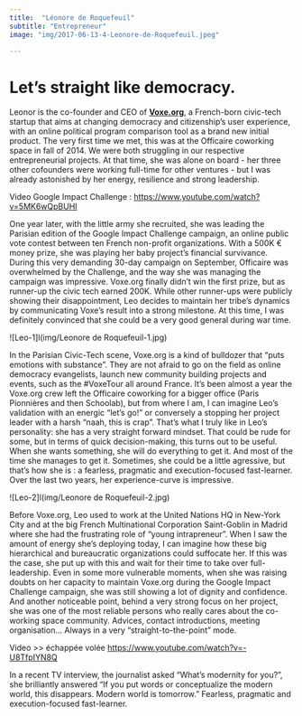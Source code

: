 ```yaml
---
title:  "Léonore de Roquefeuil"
subtitle: "Entrepreneur"
image: "img/2017-06-13-4-Leonore-de-Roquefeuil.jpeg"

---
```


# Let’s straight like democracy.
 
 
Leonor is the co-founder and CEO of __[Voxe.org](http://voxe.org)__, a French-born civic-tech startup that aims at changing democracy and citizenship’s user experience, with an online political program comparison tool as a brand new initial product. The very first time we met, this was at the Officaire coworking space in fall of 2014. We were both struggling in our respective entrepreneurial projects. At that time, she was alone on board - her three other cofounders were working full-time for other ventures - but I was already astonished by her energy, resilience and strong leadership. 
 
Video Google Impact Challenge : https://www.youtube.com/watch?v=5MK6wQpBUHI
 
One year later, with the little army she recruited, she was leading the Parisian edition of the Google Impact Challenge campaign, an online public vote contest between ten French non-profit organizations. With a 500K € money prize, she was playing her baby project’s financial survivance. During this very demanding 30-day campaign on September, Officaire was overwhelmed by the Challenge, and the way she was managing the campaign was impressive. Voxe.org finally didn’t win the first prize, but as runner-up the civic tech earned 200K. While other runner-ups were publicly showing their disappointment, Leo decides to maintain her tribe’s dynamics by communicating Voxe’s result into a strong milestone. At this time, I was definitely convinced that she could be a very good general during war time.  
 
![Leo-1]l(img/Leonore de Roquefeuil-1.jpg)
 
In the Parisian Civic-Tech scene, Voxe.org is a kind of bulldozer that “puts emotions with substance”. They are not afraid to go on the field as online democracy evangelists, launch new community building projects and events, such as the #VoxeTour all around France.  It’s been almost a year the Voxe.org crew left the Officaire coworking for a bigger office (Paris Pionnières and then Schoolab), but from where I am, I can imagine Leo’s validation with an energic “let’s go!” or conversely a stopping her project leader with a harsh “naah, this is crap”. That’s what I truly like in Leo’s personality: she has a very straight forward mindset. That could be rude for some, but in terms of quick decision-making, this turns out to be useful. When she wants something, she will do everything to get it. And most of the time she manages to get it. Sometimes, she could be a little agressive, but that’s how she is : a fearless, pragmatic and execution-focused fast-learner. Over the last two years, her experience-curve is impressive. 
 
![Leo-2]l(img/Leonore de Roquefeuil-2.jpg)
 
Before Voxe.org, Leo used to work at the United Nations HQ in New-York City and at the big French Multinational Corporation Saint-Goblin in Madrid where she had the frustrating role of “young intrapreneur”. When I saw the amount of energy she’s deploying today, I can imagine how these big hierarchical and bureaucratic organizations could suffocate her. If this was the case, she put up with this and wait for their time to take over full-leadership. Even in some more vulnerable moments, when she was raising doubts on her capacity to maintain Voxe.org during the Google Impact Challenge campaign, she was still showing a lot of dignity and confidence. And another noticeable point, behind a very strong focus on her project, she was one of the most reliable persons who really cares about the co-working space community. Advices, contact introductions, meeting organisation… Always in a very “straight-to-the-point” mode.  
 
Video >> échappée volée https://www.youtube.com/watch?v=-U8TfpIYN8Q
 
In a recent TV interview, the journalist asked “What’s modernity for you?”, she brilliantly answered  “If you put words or conceptualize the modern world, this disappears. Modern world is tomorrow.” Fearless, pragmatic and execution-focused fast-learner.
